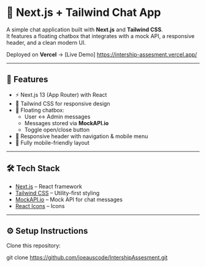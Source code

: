 # 💬 Next.js + Tailwind Chat App

A simple chat application built with **Next.js** and **Tailwind CSS**.  
It features a floating chatbox that integrates with a mock API, a responsive header, and a clean modern UI.  

Deployed on **Vercel** → [Live Demo] https://intership-assesment.vercel.app/

---

## 🚀 Features
- ⚡ Next.js 13 (App Router) with React
- 🎨 Tailwind CSS for responsive design
- 💬 Floating chatbox:
  - User ↔ Admin messages
  - Messages stored via **MockAPI.io**
  - Toggle open/close button
- 🧭 Responsive header with navigation & mobile menu
- 📱 Fully mobile-friendly layout

---

## 🛠️ Tech Stack
- [Next.js](https://nextjs.org/) – React framework  
- [Tailwind CSS](https://tailwindcss.com/) – Utility-first styling  
- [MockAPI.io](https://mockapi.io/) – Mock API for chat messages  
- [React Icons](https://react-icons.github.io/react-icons/) – Icons  

---

## ⚙️ Setup Instructions

Clone this repository:

git clone https://github.com/joeauscode/IntershipAssesment.git

